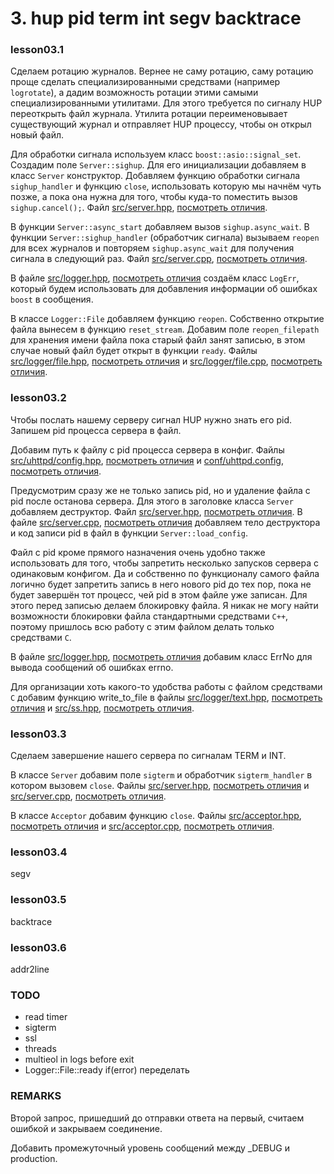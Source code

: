 # 3. hup pid term int segv backtrace

### lesson03.1

Сделаем ротацию журналов. Вернее не саму ротацию, саму ротацию проще сделать специализированными средствами (например `logrotate`), а дадим возможность ротации этими самыми специализированными утилитами. Для этого требуется по сигналу HUP переоткрыть файл журнала. Утилита ротации переименовывает существующий журнал и отправляет HUP процессу, чтобы он открыл новый файл.

Для обработки сигнала используем класс `boost::asio::signal_set`. Создадим поле `Server::sighup`. Для его инициализации добавляем в класс `Server` конструктор. Добавляем функцию обработки сигнала `sighup_handler` и функцию `close`, использовать которую мы начнём чуть позже, а пока она нужна для того, чтобы куда-то поместить вызов `sighup.cancel();`.
Файл [src/server.hpp](/../lesson03.1/src/server.hpp), [посмотреть отличия](/../../compare/c031..c031a).

В функции `Server::async_start` добавляем вызов `sighup.async_wait`.
В функции `Server::sighup_handler` (обработчик сигнала) вызываем `reopen` для всех журналов и повторяем `sighup.async_wait` для получения сигнала в следующий раз.
Файл [src/server.cpp](/../lesson03.1/src/server.cpp), [посмотреть отличия](/../../compare/c031a..c031b).

В файле [src/logger.hpp](/../lesson03.1/src/logger.hpp), [посмотреть отличия](/../../compare/c031b..c031c) создаём класс `LogErr`, который будем использовать для добавления информации об ошибках `boost` в сообщения.

В классе `Logger::File` добавляем функцию `reopen`. Собственно открытие файла вынесем в функцию `reset_stream`. Добавим поле `reopen_filepath` для хранения имени файла пока старый файл занят записью, в этом случае новый файл будет открыт в функции `ready`.
Файлы [src/logger/file.hpp](/../lesson03.1/src/logger/file.hpp), [посмотреть отличия](/../../compare/c031c..c031d)
и [src/logger/file.cpp](/../lesson03.1/src/logger/file.cpp), [посмотреть отличия](/../../compare/c031d..c031e).



### lesson03.2

Чтобы послать нашему серверу сигнал HUP нужно знать его pid. Запишем pid процесса сервера в файл.

Добавим путь к файлу с pid процесса сервера в конфиг.
Файлы [src/uhttpd/config.hpp](/../lesson03.2/src/uhttpd/config.hpp), [посмотреть отличия](/../../compare/c032..c032a)
и [conf/uhttpd.config](/../lesson03.2/conf/uhttpd.config), [посмотреть отличия](/../../compare/c032a..c032b).

Предусмотрим сразу же не только запись pid, но и удаление файла с pid после останова сервера. Для этого в заголовке класса `Server` добавляем деструктор.
Файл [src/server.hpp](/../lesson03.2/src/server.hpp), [посмотреть отличия](/../../compare/c032b..c032c).
В файле [src/server.cpp](/../lesson03.2/src/server.cpp), [посмотреть отличия](/../../compare/c032c..c032d) добавляем тело деструктора и код записи pid в файл в функции `Server::load_config`.

Файл с pid кроме прямого назначения очень удобно также использовать для того, чтобы запретить несколько запусков сервера с одинаковым конфигом. Да и собственно по функционалу самого файла логично будет запретить запись в него нового pid до тех пор, пока не будет завершён тот процесс, чей pid в этом файле уже записан. Для этого перед записью делаем блокировку файла. Я никак не могу найти возможности блокировки файла стандартными средствами `C++`, поэтому пришлось всю работу с этим файлом делать только средствами `C`.

В файле [src/logger.hpp](/../lesson03.2/src/logger.hpp), [посмотреть отличия](/../../compare/c032d..c032e) добавим класс ErrNo для вывода сообщений об ошибках errno.

Для организации хоть какого-то удобства работы с файлом средствами `C` добавим функцию write_to_file в
файлы [src/logger/text.hpp](/../lesson03.2/src/logger/text.hpp), [посмотреть отличия](/../../compare/c032e..c032f)
и [src/ss.hpp](/../lesson03.2/src/ss.hpp), [посмотреть отличия](/../../compare/c032f..c032g).




### lesson03.3

Сделаем завершение нашего сервера по сигналам TERM и INT.

В классе `Server` добавим поле `sigterm` и обработчик `sigterm_handler` в котором вызовем `close`.
Файлы [src/server.hpp](/../lesson03.3/src/server.hpp), [посмотреть отличия](/../../compare/c033..c033a)
и [src/server.cpp](/../lesson03.3/src/server.cpp), [посмотреть отличия](/../../compare/c033a..c033b).

В классе `Acceptor` добавим функцию `close`.
Файлы [src/acceptor.hpp](/../lesson03.3/src/acceptor.hpp), [посмотреть отличия](/../../compare/c033b..c033c)
и [src/acceptor.cpp](/../lesson03.3/src/acceptor.cpp), [посмотреть отличия](/../../compare/c033c..c033d).



### lesson03.4

segv




### lesson03.5

backtrace




### lesson03.6

addr2line




### TODO
* read timer
* sigterm
* ssl
* threads
* multieol in logs before exit
* Logger::File::ready if(error) переделать

### REMARKS

Второй запрос, пришедший до отправки ответа на первый, считаем ошибкой и закрываем соединение.

Добавить промежуточный уровень сообщений между _DEBUG и production.
